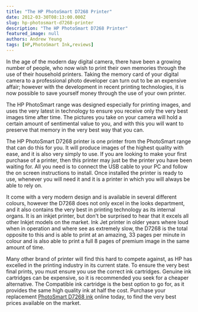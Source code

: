 ```yaml
---
title: "The HP PhotoSmart D7268 Printer"
date: 2012-03-30T08:13:00.000Z
slug: hp-photosmart-d7268-printer
description: "The HP PhotoSmart D7268 Printer"
featured_image: null
authors: Andrew Yeung
tags: [HP,PhotoSmart Ink,reviews]
---
```


In the age of the modern day digital camera, there have been a growing number of people, who now wish to print their own memories through the use of their household printers. Taking the memory card of your digital camera to a professional photo developer can turn out to be an expensive affair; however with the development in recent printing technologies, it is now possible to save yourself money through the use of your own printer.

The HP PhotoSmart range was designed especially for printing images, and uses the very latest in technology to ensure you receive only the very best images time after time. The pictures you take on your camera will hold a certain amount of sentimental value to you, and with this you will want to preserve that memory in the very best way that you can.

The HP PhotoSmart D7268 printer is one printer from the PhotoSmart range that can do this for you. It will produce images of the highest quality with ease, and it is also very simply to use. If you are looking to make your first purchase of a printer, then this printer may just be the printer you have been waiting for. All you need is to connect the USB cable to your PC and follow the on screen instructions to install. Once installed the printer is ready to use, whenever you will need it and it is a printer in which you will always be able to rely on.

It come with a very modern design and is available in several different colours, however the D7268 does not only excel in the looks department, and it also contains the very best in printing technology as its internal organs. It is an inkjet printer, but don't be surprised to hear that it excels all other Inkjet models on the market. Ink Jet printer in older years where loud when in operation and where see as extremely slow, the D7268 is the total opposite to this and is able to print at an amazing, 33 pages per minute in colour and is also able to print a full 8 pages of premium image in the same amount of time.

Many other brand of printer will find this hard to compete against, as HP has excelled in the printing industry in its current state. To ensure the very best final prints, you must ensure you use the correct ink cartridges. Genuine ink cartridges can be expensive, so it is recommended you seek for a cheaper alternative. The Compatible ink cartridge is the best option to go for, as it provides the same high quality ink at half the cost. Purchase your replacement [PhotoSmart D7268 ink](https://www.comboink.com/hp-photosmart-d7268-printer-ink-cartridges) online today, to find the very best prices available on the market.